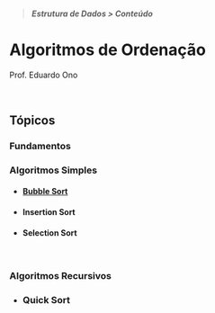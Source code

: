 > ##### Estrutura de Dados > Conteúdo

# Algoritmos de Ordenação

Prof. Eduardo Ono

<br>

## Tópicos

### Fundamentos

### Algoritmos Simples

* #### [Bubble Sort](./algoritmos/bubble-sort/README.md)

* #### Insertion Sort

* #### Selection Sort

<br>

### Algoritmos Recursivos

* ### Quick Sort

<br>
